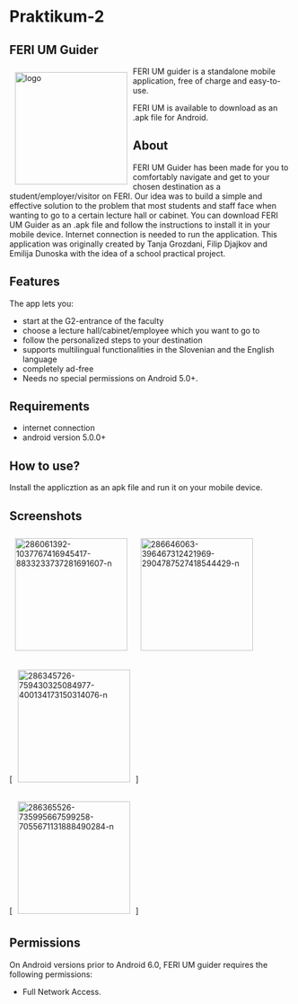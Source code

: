 # Praktikum-2
## FERI UM Guider


<a href="https://imgbb.com/"><img src="https://i.ibb.co/f1YW6P3/logo.png" alt="logo" border="0" align="left"
width="200" hspace="10" vspace="10"/></a>

FERI UM guider is a standalone mobile application, free of charge and easy-to-use.  

FERI UM is available to download as an .apk file for Android. 


## About

FERI UM Guider has been made for you to comfortably navigate and get to your chosen destination as a student/employer/visitor on FERI. Our idea was to build a simple and effective solution to the problem that most students and staff face when wanting to go to a certain lecture hall or cabinet. 
You can download FERI UM Guider as an .apk file and follow the instructions to install it in your mobile device. 
Internet connection is needed to run the application. 
This application was originally created by Tanja Grozdani, Filip Djajkov and Emilija Dunoska with the idea of a school practical project. 

## Features

The app lets you:
- start at the G2-entrance of the faculty
- choose a lecture hall/cabinet/employee which you want to go to
- follow the personalized steps to your destination
- supports multilingual functionalities in the Slovenian and the English language
- completely ad-free
- Needs no special permissions on Android 5.0+.

## Requirements 
- internet connection
- android version 5.0.0+

## How to use? 
Install the applicztion as an apk file and run it on your mobile device.  

## Screenshots

[<a href="https://ibb.co/gr1JkTB"><img src="https://i.ibb.co/nw2jxc5/286061392-1037767416945417-8833233737281691607-n.jpg" alt="286061392-1037767416945417-8833233737281691607-n" border="0"
    hspace="10" vspace="10" width="200" /></a>](/readme/Wallabag%20Reading%20List.png)
[<a href="https://ibb.co/kHxZcyN"><img src="https://i.ibb.co/4m7kNfh/286646063-396467312421969-2904787527418544429-n.jpg" alt="286646063-396467312421969-2904787527418544429-n"  border="0" 
width="200"
    hspace="10" vspace="10"  /></a>](/readme/Wallabag%20Article%20View.png)

[<a href="https://ibb.co/6srjr9j"><img src="https://i.ibb.co/5cGbGpb/286345726-759430325084977-400134173150314076-n.jpg" alt="286345726-759430325084977-400134173150314076-n" border="0" 
width="200"
    hspace="10" vspace="10"  /></a>]

[<a href="https://ibb.co/s5VPJjP"><img src="https://i.ibb.co/3fCsY1s/286365526-735995667599258-7055671131888490284-n.jpg" alt="286365526-735995667599258-7055671131888490284-n" border="0" border="0" 
width="200"
    hspace="10" vspace="10"  /></a>]

## Permissions

On Android versions prior to Android 6.0, FERI UM guider requires the following permissions:
- Full Network Access.


